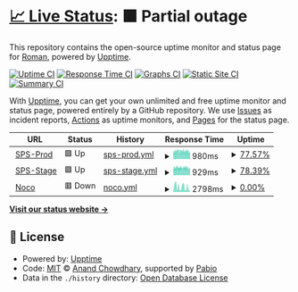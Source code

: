 # [📈 Live Status](https://demo.upptime.js.org): <!--live status--> **🟧 Partial outage**

This repository contains the open-source uptime monitor and status page for [Roman](https://demo.upptime.js.org), powered by [Upptime](https://github.com/upptime/upptime).

[![Uptime CI](https://github.com/RWizard/sps-platforma-uptime/workflows/Uptime%20CI/badge.svg)](https://github.com/RWizard/sps-platforma-uptime/actions?query=workflow%3A%22Uptime+CI%22)
[![Response Time CI](https://github.com/RWizard/sps-platforma-uptime/workflows/Response%20Time%20CI/badge.svg)](https://github.com/RWizard/sps-platforma-uptime/actions?query=workflow%3A%22Response+Time+CI%22)
[![Graphs CI](https://github.com/RWizard/sps-platforma-uptime/workflows/Graphs%20CI/badge.svg)](https://github.com/RWizard/sps-platforma-uptime/actions?query=workflow%3A%22Graphs+CI%22)
[![Static Site CI](https://github.com/RWizard/sps-platforma-uptime/workflows/Static%20Site%20CI/badge.svg)](https://github.com/RWizard/sps-platforma-uptime/actions?query=workflow%3A%22Static+Site+CI%22)
[![Summary CI](https://github.com/RWizard/sps-platforma-uptime/workflows/Summary%20CI/badge.svg)](https://github.com/RWizard/sps-platforma-uptime/actions?query=workflow%3A%22Summary+CI%22)

With [Upptime](https://upptime.js.org), you can get your own unlimited and free uptime monitor and status page, powered entirely by a GitHub repository. We use [Issues](https://github.com/RWizard/sps-platforma-uptime/issues) as incident reports, [Actions](https://github.com/RWizard/sps-platforma-uptime/actions) as uptime monitors, and [Pages](https://demo.upptime.js.org) for the status page.

<!--start: status pages-->
<!-- This summary is generated by Upptime (https://github.com/upptime/upptime) -->
<!-- Do not edit this manually, your changes will be overwritten -->
<!-- prettier-ignore -->
| URL | Status | History | Response Time | Uptime |
| --- | ------ | ------- | ------------- | ------ |
| <img alt="" src="https://icons.duckduckgo.com/ip3/sps-platforma.ru.ico" height="13"> [SPS-Prod](https://sps-platforma.ru/api/ping) | 🟩 Up | [sps-prod.yml](https://github.com/RWizard/sps-platforma-uptime/commits/HEAD/history/sps-prod.yml) | <details><summary><img alt="Response time graph" src="./graphs/sps-prod/response-time-week.png" height="20"> 980ms</summary><br><a href="https://uptime.sps-platforma.online/history/sps-prod"><img alt="Response time 1003" src="https://img.shields.io/endpoint?url=https%3A%2F%2Fraw.githubusercontent.com%2FRWizard%2Fsps-platforma-uptime%2FHEAD%2Fapi%2Fsps-prod%2Fresponse-time.json"></a><br><a href="https://uptime.sps-platforma.online/history/sps-prod"><img alt="24-hour response time 899" src="https://img.shields.io/endpoint?url=https%3A%2F%2Fraw.githubusercontent.com%2FRWizard%2Fsps-platforma-uptime%2FHEAD%2Fapi%2Fsps-prod%2Fresponse-time-day.json"></a><br><a href="https://uptime.sps-platforma.online/history/sps-prod"><img alt="7-day response time 980" src="https://img.shields.io/endpoint?url=https%3A%2F%2Fraw.githubusercontent.com%2FRWizard%2Fsps-platforma-uptime%2FHEAD%2Fapi%2Fsps-prod%2Fresponse-time-week.json"></a><br><a href="https://uptime.sps-platforma.online/history/sps-prod"><img alt="30-day response time 935" src="https://img.shields.io/endpoint?url=https%3A%2F%2Fraw.githubusercontent.com%2FRWizard%2Fsps-platforma-uptime%2FHEAD%2Fapi%2Fsps-prod%2Fresponse-time-month.json"></a><br><a href="https://uptime.sps-platforma.online/history/sps-prod"><img alt="1-year response time 1011" src="https://img.shields.io/endpoint?url=https%3A%2F%2Fraw.githubusercontent.com%2FRWizard%2Fsps-platforma-uptime%2FHEAD%2Fapi%2Fsps-prod%2Fresponse-time-year.json"></a></details> | <details><summary><a href="https://uptime.sps-platforma.online/history/sps-prod">77.57%</a></summary><a href="https://uptime.sps-platforma.online/history/sps-prod"><img alt="All-time uptime 99.53%" src="https://img.shields.io/endpoint?url=https%3A%2F%2Fraw.githubusercontent.com%2FRWizard%2Fsps-platforma-uptime%2FHEAD%2Fapi%2Fsps-prod%2Fuptime.json"></a><br><a href="https://uptime.sps-platforma.online/history/sps-prod"><img alt="24-hour uptime 72.14%" src="https://img.shields.io/endpoint?url=https%3A%2F%2Fraw.githubusercontent.com%2FRWizard%2Fsps-platforma-uptime%2FHEAD%2Fapi%2Fsps-prod%2Fuptime-day.json"></a><br><a href="https://uptime.sps-platforma.online/history/sps-prod"><img alt="7-day uptime 77.57%" src="https://img.shields.io/endpoint?url=https%3A%2F%2Fraw.githubusercontent.com%2FRWizard%2Fsps-platforma-uptime%2FHEAD%2Fapi%2Fsps-prod%2Fuptime-week.json"></a><br><a href="https://uptime.sps-platforma.online/history/sps-prod"><img alt="30-day uptime 92.53%" src="https://img.shields.io/endpoint?url=https%3A%2F%2Fraw.githubusercontent.com%2FRWizard%2Fsps-platforma-uptime%2FHEAD%2Fapi%2Fsps-prod%2Fuptime-month.json"></a><br><a href="https://uptime.sps-platforma.online/history/sps-prod"><img alt="1-year uptime 99.38%" src="https://img.shields.io/endpoint?url=https%3A%2F%2Fraw.githubusercontent.com%2FRWizard%2Fsps-platforma-uptime%2FHEAD%2Fapi%2Fsps-prod%2Fuptime-year.json"></a></details>
| <img alt="" src="https://icons.duckduckgo.com/ip3/stage.sps-platforma.ru.ico" height="13"> [SPS-Stage](https://stage.sps-platforma.ru/api/ping) | 🟩 Up | [sps-stage.yml](https://github.com/RWizard/sps-platforma-uptime/commits/HEAD/history/sps-stage.yml) | <details><summary><img alt="Response time graph" src="./graphs/sps-stage/response-time-week.png" height="20"> 929ms</summary><br><a href="https://uptime.sps-platforma.online/history/sps-stage"><img alt="Response time 972" src="https://img.shields.io/endpoint?url=https%3A%2F%2Fraw.githubusercontent.com%2FRWizard%2Fsps-platforma-uptime%2FHEAD%2Fapi%2Fsps-stage%2Fresponse-time.json"></a><br><a href="https://uptime.sps-platforma.online/history/sps-stage"><img alt="24-hour response time 790" src="https://img.shields.io/endpoint?url=https%3A%2F%2Fraw.githubusercontent.com%2FRWizard%2Fsps-platforma-uptime%2FHEAD%2Fapi%2Fsps-stage%2Fresponse-time-day.json"></a><br><a href="https://uptime.sps-platforma.online/history/sps-stage"><img alt="7-day response time 929" src="https://img.shields.io/endpoint?url=https%3A%2F%2Fraw.githubusercontent.com%2FRWizard%2Fsps-platforma-uptime%2FHEAD%2Fapi%2Fsps-stage%2Fresponse-time-week.json"></a><br><a href="https://uptime.sps-platforma.online/history/sps-stage"><img alt="30-day response time 910" src="https://img.shields.io/endpoint?url=https%3A%2F%2Fraw.githubusercontent.com%2FRWizard%2Fsps-platforma-uptime%2FHEAD%2Fapi%2Fsps-stage%2Fresponse-time-month.json"></a><br><a href="https://uptime.sps-platforma.online/history/sps-stage"><img alt="1-year response time 970" src="https://img.shields.io/endpoint?url=https%3A%2F%2Fraw.githubusercontent.com%2FRWizard%2Fsps-platforma-uptime%2FHEAD%2Fapi%2Fsps-stage%2Fresponse-time-year.json"></a></details> | <details><summary><a href="https://uptime.sps-platforma.online/history/sps-stage">78.39%</a></summary><a href="https://uptime.sps-platforma.online/history/sps-stage"><img alt="All-time uptime 99.53%" src="https://img.shields.io/endpoint?url=https%3A%2F%2Fraw.githubusercontent.com%2FRWizard%2Fsps-platforma-uptime%2FHEAD%2Fapi%2Fsps-stage%2Fuptime.json"></a><br><a href="https://uptime.sps-platforma.online/history/sps-stage"><img alt="24-hour uptime 72.46%" src="https://img.shields.io/endpoint?url=https%3A%2F%2Fraw.githubusercontent.com%2FRWizard%2Fsps-platforma-uptime%2FHEAD%2Fapi%2Fsps-stage%2Fuptime-day.json"></a><br><a href="https://uptime.sps-platforma.online/history/sps-stage"><img alt="7-day uptime 78.39%" src="https://img.shields.io/endpoint?url=https%3A%2F%2Fraw.githubusercontent.com%2FRWizard%2Fsps-platforma-uptime%2FHEAD%2Fapi%2Fsps-stage%2Fuptime-week.json"></a><br><a href="https://uptime.sps-platforma.online/history/sps-stage"><img alt="30-day uptime 92.50%" src="https://img.shields.io/endpoint?url=https%3A%2F%2Fraw.githubusercontent.com%2FRWizard%2Fsps-platforma-uptime%2FHEAD%2Fapi%2Fsps-stage%2Fuptime-month.json"></a><br><a href="https://uptime.sps-platforma.online/history/sps-stage"><img alt="1-year uptime 99.38%" src="https://img.shields.io/endpoint?url=https%3A%2F%2Fraw.githubusercontent.com%2FRWizard%2Fsps-platforma-uptime%2FHEAD%2Fapi%2Fsps-stage%2Fuptime-year.json"></a></details>
| <img alt="" src="https://icons.duckduckgo.com/ip3/nocodb.sps-platforma.ru.ico" height="13"> [Noco](https://nocodb.sps-platforma.ru) | 🟥 Down | [noco.yml](https://github.com/RWizard/sps-platforma-uptime/commits/HEAD/history/noco.yml) | <details><summary><img alt="Response time graph" src="./graphs/noco/response-time-week.png" height="20"> 2798ms</summary><br><a href="https://uptime.sps-platforma.online/history/noco"><img alt="Response time 1778" src="https://img.shields.io/endpoint?url=https%3A%2F%2Fraw.githubusercontent.com%2FRWizard%2Fsps-platforma-uptime%2FHEAD%2Fapi%2Fnoco%2Fresponse-time.json"></a><br><a href="https://uptime.sps-platforma.online/history/noco"><img alt="24-hour response time 2101" src="https://img.shields.io/endpoint?url=https%3A%2F%2Fraw.githubusercontent.com%2FRWizard%2Fsps-platforma-uptime%2FHEAD%2Fapi%2Fnoco%2Fresponse-time-day.json"></a><br><a href="https://uptime.sps-platforma.online/history/noco"><img alt="7-day response time 2798" src="https://img.shields.io/endpoint?url=https%3A%2F%2Fraw.githubusercontent.com%2FRWizard%2Fsps-platforma-uptime%2FHEAD%2Fapi%2Fnoco%2Fresponse-time-week.json"></a><br><a href="https://uptime.sps-platforma.online/history/noco"><img alt="30-day response time 3243" src="https://img.shields.io/endpoint?url=https%3A%2F%2Fraw.githubusercontent.com%2FRWizard%2Fsps-platforma-uptime%2FHEAD%2Fapi%2Fnoco%2Fresponse-time-month.json"></a><br><a href="https://uptime.sps-platforma.online/history/noco"><img alt="1-year response time 1925" src="https://img.shields.io/endpoint?url=https%3A%2F%2Fraw.githubusercontent.com%2FRWizard%2Fsps-platforma-uptime%2FHEAD%2Fapi%2Fnoco%2Fresponse-time-year.json"></a></details> | <details><summary><a href="https://uptime.sps-platforma.online/history/noco">0.00%</a></summary><a href="https://uptime.sps-platforma.online/history/noco"><img alt="All-time uptime 87.97%" src="https://img.shields.io/endpoint?url=https%3A%2F%2Fraw.githubusercontent.com%2FRWizard%2Fsps-platforma-uptime%2FHEAD%2Fapi%2Fnoco%2Fuptime.json"></a><br><a href="https://uptime.sps-platforma.online/history/noco"><img alt="24-hour uptime 0.00%" src="https://img.shields.io/endpoint?url=https%3A%2F%2Fraw.githubusercontent.com%2FRWizard%2Fsps-platforma-uptime%2FHEAD%2Fapi%2Fnoco%2Fuptime-day.json"></a><br><a href="https://uptime.sps-platforma.online/history/noco"><img alt="7-day uptime 0.00%" src="https://img.shields.io/endpoint?url=https%3A%2F%2Fraw.githubusercontent.com%2FRWizard%2Fsps-platforma-uptime%2FHEAD%2Fapi%2Fnoco%2Fuptime-week.json"></a><br><a href="https://uptime.sps-platforma.online/history/noco"><img alt="30-day uptime 1.38%" src="https://img.shields.io/endpoint?url=https%3A%2F%2Fraw.githubusercontent.com%2FRWizard%2Fsps-platforma-uptime%2FHEAD%2Fapi%2Fnoco%2Fuptime-month.json"></a><br><a href="https://uptime.sps-platforma.online/history/noco"><img alt="1-year uptime 84.11%" src="https://img.shields.io/endpoint?url=https%3A%2F%2Fraw.githubusercontent.com%2FRWizard%2Fsps-platforma-uptime%2FHEAD%2Fapi%2Fnoco%2Fuptime-year.json"></a></details>

<!--end: status pages-->

[**Visit our status website →**](https://demo.upptime.js.org)

## 📄 License

- Powered by: [Upptime](https://github.com/upptime/upptime)
- Code: [MIT](./LICENSE) © [Anand Chowdhary](https://anandchowdhary.com), supported by [Pabio](https://pabio.com)
- Data in the `./history` directory: [Open Database License](https://opendatacommons.org/licenses/odbl/1-0/)
